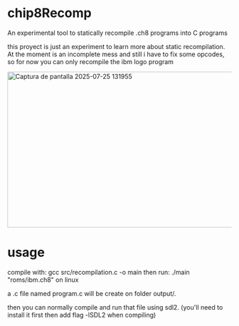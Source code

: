 # chip8Recomp
An experimental tool to statically recompile .ch8 programs into C programs

this proyect is just an experiment to learn more about static recompilation.
At the moment is an incomplete mess and still i have to fix some opcodes, so for now you can only recompile the ibm logo program

<img width="649" height="350" alt="Captura de pantalla 2025-07-25 131955" src="https://github.com/user-attachments/assets/7281915f-ef3f-409c-8921-7fd315717f44" />

# usage
compile with: gcc src/recompilation.c -o main
then run: ./main "roms/ibm.ch8" on linux

a .c file named program.c will be create on folder output/.

then you can normally compile and run that file using sdl2. (you'll need to install it first then add flag -lSDL2 when compiling)

